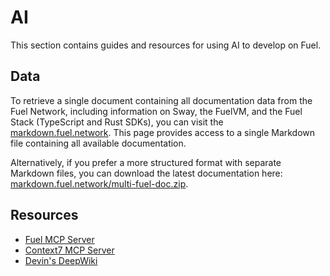 # AI

This section contains guides and resources for using AI to develop on Fuel.

## Data

To retrieve a single document containing all documentation data from the Fuel Network, including information on Sway, the FuelVM, and the Fuel Stack (TypeScript and Rust SDKs), you can visit the [markdown.fuel.network](https://markdown.fuel.network/). This page provides access to a single Markdown file containing all available documentation.

Alternatively, if you prefer a more structured format with separate Markdown files, you can download the latest documentation here: [markdown.fuel.network/multi-fuel-doc.zip](https://markdown.fuel.network/multi-fuel-doc.zip).

## Resources

- [Fuel MCP Server](https://github.com/FuelLabs/fuel-mcp-server)
- [Context7 MCP Server](https://context7.com/fuellabs/markdown)
- [Devin's DeepWiki](https://deepwiki.com/FuelLabs)

